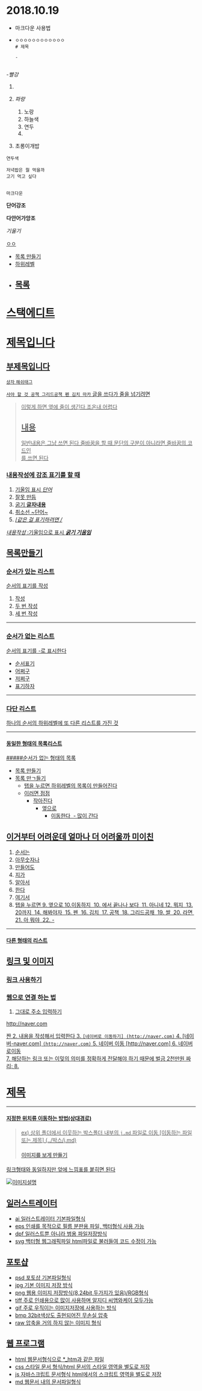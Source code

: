 # 2018.10.19

- 마크다운 사용법

- ```ㅇㅇㅇㅇㅇㅇㅇㅇㅇㅇ
  ㅇㅇㅇㅇㅇㅇㅇㅇㅇㅇㅇㅇ
  # 제목
  
  -  
  
  
  ```

 

-*빨강*

1. 



1. *파랑*
   1. 노랑
   2. 하늘색
   3. 연두
   4. ​	
2. 초롱이개밥



`연두색`

```
저녁밥은 뭘 먹을까
고기 먹고 싶다
```









```마크다운

```



```마크다운
마크다운
```



**단어강조**



**다안어가앙조**

*기울기*

<u>ㅇㅇ







- 목록 만들기
- 하위레벨
- 목록
  - 







#  스택에디트

#  제목입니다

##  부제목입니다
`상자` `해쉬태그` 

```사야 할 것 공책 그리드공책 펜 김치 마카```
글을 쓰다가 줄을 넘기려면 <br /> 
>이렇게 하면 옆에 줄이 생긴다 
>조온내 어렵다
>##  내용
>일반내용은 그냥 쓰면 된다
>줄바꿈을 할 때 문단의 구분이 아니라면
>줄바꿈의 코드인 <br /> 를 쓰면 된다

###  내용작성에 강조 표기를 할 때
1. 기울임 표시 *단어*
2. 잘못 만듬
3. 굵기 **글자내용**
4. 취소선 ~단어~
5. /*같은 걸 표기하려면  /*

*내용작성*    :기울임으로 표시
***굵기 기움임***

##  목록만들기
###  순서가 있는 리스트
순서의 표기를 작성 
1. 작성
2. 두 번 작성
3. 세 번 작성
---

###  순서가 없는 리스트
순서의 표기를 -로 표시한다
- 순서표기
- 어쩌구
- 저쩌구
- 표기하자

---

###  다단 리스트

하나의 순서의 하위레벨에 또 다른 리스트를 가진 것

---
####  동일한 형태의 목록리스트

#####순서가 없는 형태의 목록
- 목록 만들기
- 목록 만ㄱ들기
  - 탭을 누르면 하위레벨의 목록이 만들어진다
  - 이러면 점점 
    - 작아진다
      - 옆으로
        - 이동한다
          ​				- 많이 간다
## 이거부터 어려운데 얼마나 더 어려울까 미이친

1. 순서는 
2. 아무숫자나
3. 만들어도
4. 지가
5. 알아서
6. 한다
7. 여기서
  8. 탭을 누르면
        9. 옆으로
      10.이동하지
      ​	10. 에서 끝나나 보다
      ​	11. 아니네
      ​	12. 뭐지
      ​	13. 20까지
      ​	14. 해봐야자
      ​	15. 펜
      ​	16. 김치
      ​	17. 공책
      ​	18. 그리드공채
      ​	19. 쌀
      ​	20. 라면
      ​	21. 아 뭐야
      ​	22.  																- 
---
####  다른 형태의 리스트

##  링크 및 이미지

###  링크 사용하기

###  웹으로 연결 하는 법
1. 그대로 주소 입력하기

  http://naver.com

짠
2. 내용을 작성해서 입력한다
  3. `[네이버로 이동하기] (http://naver.com)`
  4. [네이버-naver.com] `(http://naver.com)`
  5. 네이버 이동 [http://naver.com]
  6. <a href="http://naver.com">네이버로이동</a>	
  7. 해당하는 링크 또는 이밎의 의미를 정확하게 전달해야 하기 때문에 벌금 2천만원 짜리;
  8. <h1> 제목 </h1>

---

####  지정한 위치류 이동하는 방법(상대경로)
> ex) 상위 폴더에서 이웃하는 박스폴더 내부의 `j.md` 파일로 이동
> [이동하는 파일 또는 제목] (../박스/j.md)
>
> ####  이미지를 보게 만들기

링크형태와 동일하지만 앞에 느낌표를 붙히면 된다

![이미지설명](https://post-phinf.pstatic.net/20160613_57/rhadkdhkfk5_1465801914149S5PG4_PNG/mug_obj_201606131611587798.png)



##  일러스트레이터

-  ai 일러스트레이터 기본파일형식
- eps 인쇄를 목적으로 필름 분판용 파일, 백터형식 사용 가능
- dpf 일러스트뿐 아니라 범용 파일저장방식
- svg 백터형 웹그래픽파일 html파일로 불러들여 코드 수정이 가능



##  포토샵

-   psd 포토샵 기본파일형식
- jpg 기본 이미지 저장 방식
- png 웹용 이미지 저장방식(8,24bit 두가지가 있음)/RGB형식
- tiff 주로 인쇄용으로 많이 사용하며 알지디 씨앰와케이 모두가능
- gif 주로 우직이는 이미지저장에 사용하는 방식
- bmp 32bit색상도 출현되어진 무손실 압축
- raw 압축을 거의 하지 않는 이미지 형식



##  웹 프로그램

-  html 웹문서형식으로 *_htm과 같은 파일
- css 스타일 문서 형식/html 문서의 스타일 영역을 별도로 저장
- js 자바스크립트 문서형식 html에서의 스크립트 영역을 별도로 저장
- md 웹문서 내의 문서파일형식

##  